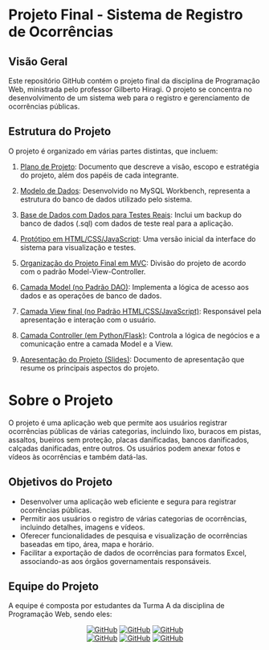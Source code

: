 # Projeto Final - Sistema de Registro de Ocorrências

<!-- É só uma base, não é pra fazer muuuuito sentido, então alterem como quiser -->

## Visão Geral

Este repositório GitHub contém o projeto final da disciplina de Programação Web, ministrada pelo professor Gilberto Hiragi. O projeto se concentra no desenvolvimento de um sistema web para o registro e gerenciamento de ocorrências públicas.

## Estrutura do Projeto

O projeto é organizado em várias partes distintas, que incluem:

<!-- Cada () deve conter o link para o respectivo arquivo -->

1. [Plano de Projeto](): Documento que descreve a visão, escopo e estratégia do projeto, além dos papéis de cada integrante.

2. [Modelo de Dados](): Desenvolvido no MySQL Workbench, representa a estrutura do banco de dados utilizado pelo sistema.

3. [Base de Dados com Dados para Testes Reais](): Inclui um backup do banco de dados (.sql) com dados de teste real para a aplicação.

4. [Protótipo em HTML/CSS/JavaScript](): Uma versão inicial da interface do sistema para visualização e testes.

5. [Organização do Projeto Final em MVC](): Divisão do projeto de acordo com o padrão Model-View-Controller.

6. [Camada Model (no Padrão DAO)](): Implementa a lógica de acesso aos dados e as operações de banco de dados.

7. [Camada View final (no Padrão HTML/CSS/JavaScript)](): Responsável pela apresentação e interação com o usuário.

8. [Camada Controller (em Python/Flask)](): Controla a lógica de negócios e a comunicação entre a camada Model e a View.

9. [Apresentação do Projeto (Slides)](): Documento de apresentação que resume os principais aspectos do projeto.


# Sobre o Projeto

O projeto é uma aplicação web que permite aos usuários registrar ocorrências públicas de várias categorias, incluindo lixo, buracos em pistas, assaltos, bueiros sem proteção, placas danificadas, bancos danificados, calçadas danificadas, entre outros. Os usuários podem anexar fotos e vídeos às ocorrências e também datá-las.

## Objetivos do Projeto

- Desenvolver uma aplicação web eficiente e segura para registrar ocorrências públicas.
- Permitir aos usuários o registro de várias categorias de ocorrências, incluindo detalhes, imagens e vídeos.
- Oferecer funcionalidades de pesquisa e visualização de ocorrências baseadas em tipo, área, mapa e horário.
- Facilitar a exportação de dados de ocorrências para formatos Excel, associando-as aos órgãos governamentais responsáveis.

## Equipe do Projeto

A equipe é composta por estudantes da Turma A da disciplina de Programação Web, sendo eles:
<div id="profiles" align="center">
  
  <!-- BASE PARA LINKAR PERFIL (coloquem em ordem alfabética!!)
  <a href="https://github.com/username"><img src="https://img.shields.io/badge/GitHub-username-blue?style=flat-squared&logo=github" alt="GitHub"></a>
  -->
  
 <a href="https://github.com/apenasgabi"><img src="https://img.shields.io/badge/GitHub-apenasgabi-blue?style=flat-squared&logo=github" alt="GitHub"></a>
  <a href="https://github.com/brunnaruass"><img src="https://img.shields.io/badge/GitHub-brunnaruass-blue?style=flat-squared&logo=github" alt="GitHub"></a>
  <a href="https://github.com/GabrielMousinho"><img src="https://img.shields.io/badge/GitHub-GabrielMousinho-blue?style=flat-squared&logo=github" alt="GitHub"></a> <br>
  <a href="https://github.com/Joaopato1"><img src="https://img.shields.io/badge/GitHub-Joaopato1-blue?style=flat-squared&logo=github" alt="GitHub"></a>
  <a href="https://github.com/Nathanmrl1"><img src="https://img.shields.io/badge/GitHub-Nathanmrl1-blue?style=flat-squared&logo=github" alt="GitHub"></a>
  <a href="https://github.com/yagoprssantos"><img src="https://img.shields.io/badge/GitHub-yagoprssantos-blue?style=flat-squared&logo=github" alt="GitHub"></a>

</div>
